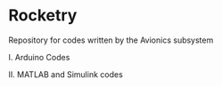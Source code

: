 # Rocketry
Repository for codes written by the Avionics subsystem

 I. Arduino Codes

II. MATLAB and Simulink codes
